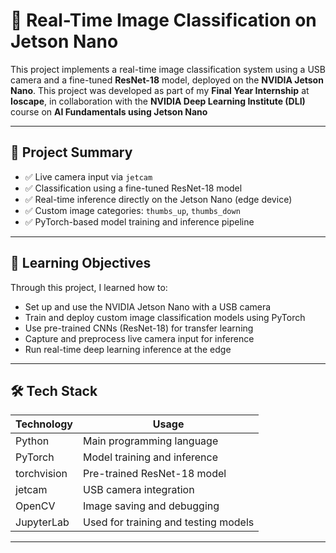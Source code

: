 # 🤖 Real-Time Image Classification on Jetson Nano

This project implements a real-time image classification system using a USB camera and a fine-tuned **ResNet-18** model, deployed on the **NVIDIA Jetson Nano**.
This project was developed as part of my **Final Year Internship** at **Ioscape**, in collaboration with the **NVIDIA Deep Learning Institute (DLI)** course on **AI Fundamentals using Jetson Nano**



---

## 🎯 Project Summary

- ✅ Live camera input via `jetcam`
- ✅ Classification using a fine-tuned ResNet-18 model
- ✅ Real-time inference directly on the Jetson Nano (edge device)
- ✅ Custom image categories: `thumbs_up`, `thumbs_down`
- ✅ PyTorch-based model training and inference pipeline

---

## 🧠 Learning Objectives

Through this project, I learned how to:

- Set up and use the NVIDIA Jetson Nano with a USB camera
- Train and deploy custom image classification models using PyTorch
- Use pre-trained CNNs (ResNet-18) for transfer learning
- Capture and preprocess live camera input for inference
- Run real-time deep learning inference at the edge

---

## 🛠️ Tech Stack

| Technology     | Usage                                |
|----------------|--------------------------------------|
| Python         | Main programming language            |
| PyTorch        | Model training and inference         |
| torchvision    | Pre-trained ResNet-18 model          |
| jetcam         | USB camera integration               |
| OpenCV         | Image saving and debugging           |
| JupyterLab     | Used for training and testing models |

---



